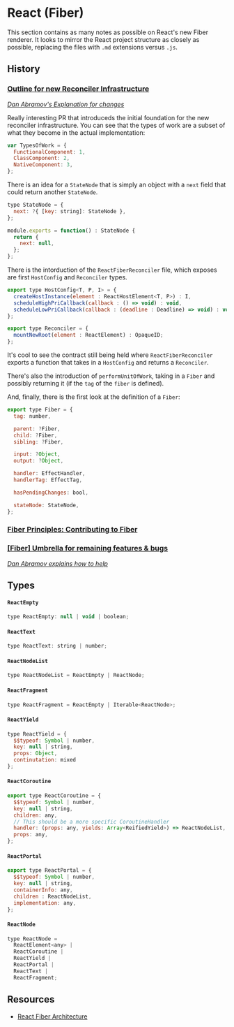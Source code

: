 # React (Fiber)

This section contains as many notes as possible on React's new Fiber renderer. It looks to mirror the React project structure as closely as possible, replacing the files with `.md` extensions versus `.js`.

## History

### [Outline for new Reconciler Infrastructure](https://github.com/facebook/react/pull/6690)

_[Dan Abramov's Explanation for changes](https://github.com/facebook/react/pull/6690#issuecomment-217130167)_

Really interesting PR that introduceds the initial foundation for the new reconciler infrastructure. You can see that the types of work are a subset of what they become in the actual implementation:

```js
var TypesOfWork = {
  FunctionalComponent: 1,
  ClassComponent: 2,
  NativeComponent: 3,
};
```

There is an idea for a `StateNode` that is simply an object with a `next` field that could return another `StateNode`.

```js
type StateNode = {
  next: ?{ [key: string]: StateNode },
};

module.exports = function() : StateNode {
  return {
    next: null,
  };
};
```

There is the intorduction of the `ReactFiberReconciler` file, which exposes are first `HostConfig` and `Reconciler` types.

```js
export type HostConfig<T, P, I> = {
  createHostInstance(element : ReactHostElement<T, P>) : I,
  scheduleHighPriCallback(callback : () => void) : void,
  scheduleLowPriCallback(callback : (deadline : Deadline) => void) : void
};

export type Reconciler = {
  mountNewRoot(element : ReactElement) : OpaqueID;
};
```

It's cool to see the contract still being held where `ReactFiberReconciler` exports a function that takes in a `HostConfig` and returns a `Reconciler`.

There's also the introduction of `performUnitOfWork`, taking in a `Fiber` and possibly returning it (if the `tag` of the `fiber` is defined).

And, finally, there is the first look at the definition of a `Fiber`:

```js
export type Fiber = {
  tag: number,

  parent: ?Fiber,
  child: ?Fiber,
  sibling: ?Fiber,

  input: ?Object,
  output: ?Object,

  handler: EffectHandler,
  handlerTag: EffectTag,

  hasPendingChanges: bool,

  stateNode: StateNode,
};
```

### [Fiber Principles: Contributing to Fiber](https://github.com/facebook/react/issues/7942)

### [[Fiber] Umbrella for remaining features & bugs](https://github.com/facebook/react/issues/7925)

_[Dan Abramov explains how to help](https://github.com/facebook/react/issues/7925#issuecomment-259258900)_

## Types

#### `ReactEmpty`

```js
type ReactEmpty: null | void | boolean;
```

#### `ReactText`

```js
type ReactText: string | number;
```

#### `ReactNodeList`

```js
type ReactNodeList = ReactEmpty | ReactNode;
```

#### `ReactFragment`

```js
type ReactFragment = ReactEmpty | Iterable<ReactNode>;
```

#### `ReactYield`

```js
type ReactYield = {
  $$typeof: Symbol | number,
  key: null | string,
  props: Object,
  continutation: mixed
};
```

#### `ReactCoroutine`

```js
export type ReactCoroutine = {
  $$typeof: Symbol | number,
  key: null | string,
  children: any,
  // This should be a more specific CoroutineHandler
  handler: (props: any, yields: Array<ReifiedYield>) => ReactNodeList,
  props: any,
};
```

#### `ReactPortal`

```js
export type ReactPortal = {
  $$typeof: Symbol | number,
  key: null | string,
  containerInfo: any,
  children : ReactNodeList,
  implementation: any,
};
```

#### `ReactNode`

```js
type ReactNode =
  ReactElement<any> |
  ReactCoroutine |
  ReactYield |
  ReactPortal |
  ReactText |
  ReactFragment;
```

## Resources

- [React Fiber Architecture](https://github.com/acdlite/react-fiber-architecture)
